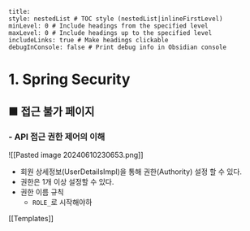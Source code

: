 ```table-of-contents
title: 
style: nestedList # TOC style (nestedList|inlineFirstLevel)
minLevel: 0 # Include headings from the specified level
maxLevel: 0 # Include headings up to the specified level
includeLinks: true # Make headings clickable
debugInConsole: false # Print debug info in Obsidian console
```

# 1. Spring Security
## ■ 접근 불가 페이지

### - API 접근 권한 제어의 이해
![[Pasted image 20240610230653.png]]
- 회원 상세정보(UserDetailsImpl)을 통해 권한(Authority) 설정 할 수 있다.
- 권한은 1개 이상 설정할 수 있다.
- 권한 이름 규칙
	- `ROLE_`로 시작해야하






[[Templates]]
